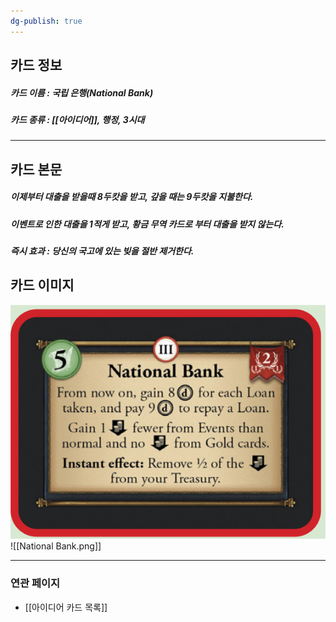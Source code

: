 ```yaml
---
dg-publish: true
---
```

## 카드 정보
##### 카드 이름 : 국립 은행(National Bank)
##### 카드 종류 : [[아이디어]], 행정, 3시대
---
## 카드 본문
##### 이제부터 대출을 받을때 8두캇을 받고, 갚을 때는 9두캇을 지불한다.
##### 이벤트로 인한 대출을 1적게 받고, 황금 무역 카드로 부터 대출을 받지 않는다.
##### *즉시 효과* : 당신의 국고에 있는 빚을 절반 제거한다.

## 카드 이미지
<img src="\Assets\National Bank.png"/>
![[National Bank.png]]

--- 

### 연관 페이지
- [[아이디어 카드 목록]]
